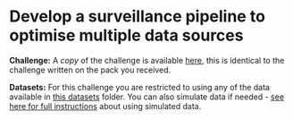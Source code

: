 # Develop a surveillance pipeline to optimise multiple data sources

**Challenge:** A *copy* of the challenge is available [here](challenge.md), this is identical to the challenge written on the pack you received.

**Datasets:** For this challenge you are restricted to using any of the data available in [this datasets](datasets) folder. You can also simulate data if needed - [see here for full instructions](https://github.com/WellcomeIdeathon2023/simulated_data) about using simulated data.
